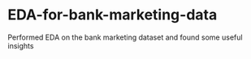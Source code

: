 # EDA-for-bank-marketing-data
Performed EDA on the bank marketing dataset and found some useful insights 
